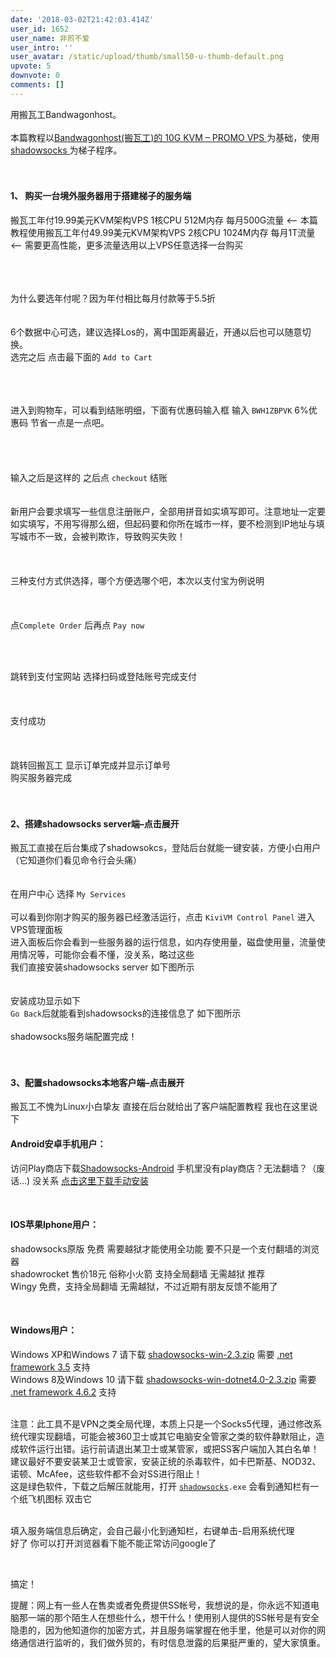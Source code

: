 ```yaml
---
date: '2018-03-02T21:42:03.414Z'
user_id: 1652
user_name: 非煎不爱
user_intro: ''
user_avatar: /static/upload/thumb/small50-u-thumb-default.png
upvote: 5
downvote: 0
comments: []
---
```


<div class="entry"><div>用搬瓦工Bandwagonhost。</div><div><br></div><div>本篇教程以<a rel="nofollow" href="https://web.archive.org:443/web/20180924165336/https://glorystar.me/go/bwg-19.99-kvm" style="background-color: rgb(255, 255, 255);">Bandwagonhost(搬瓦工)的 10G KVM – PROMO VPS </a>为基础，使用 <a rel="nofollow" href="https://web.archive.org:443/web/20180924165336/https://glorystar.me/go/shadowsocks" style="background-color: rgb(255, 255, 255);">shadowsocks </a>为梯子程序。<br></div><div><br></div><div><br></div><h4>1、 购买一台境外服务器用于搭建梯子的服务端</h4><p>搬瓦工年付19.99美元KVM架构VPS 1核CPU 512M内存 每月500G流量 &lt;– 本篇教程使用搬瓦工年付49.99美元KVM架构VPS 2核CPU 1024M内存 每月1T流量 &lt;– 需要更高性能，更多流量选用<span style="">以上VPS任意选择一台购买</span></p><div><br><img src="https://web.archive.org:443/web/20180924165336im_/https://pincimg.com/posts/42348/590cebd5b1ab197e45fe9f65bb790f70.jpg" orig-height="195" onerror="load_alt_img(event);" orig-width="382" data-alt="https://web.archive.org:443/web/20180924165336/https://i0.wp.com/glorystar.me/usr/uploads/2017/07/2792248057.png?ssl=1" height="0" width="382" alt="bwg2.png"></div><div><br></div><div><br></div><div>为什么要选年付呢？因为年付相比每月付款等于5.5折</div><div><br><img src="https://web.archive.org:443/web/20180924165336im_/https://pincimg.com/posts/42348/33ef9523cd91f271722212554d92bb47.jpg" orig-height="250" onerror="load_alt_img(event);" orig-width="538" data-alt="https://web.archive.org:443/web/20180924165336/https://i2.wp.com/glorystar.me/usr/uploads/2017/07/3868812956.png?ssl=1" height="0" width="538" alt="bwg3.png"></div><div><br>6个数据中心可选，建议选择Los的，离中国距离最近，开通以后也可以随意切换。<br>选完之后 点击最下面的 <code>Add to Cart</code></div><div><code><br></code><br><img src="https://web.archive.org:443/web/20180924165336im_/https://pincimg.com/posts/42348/55d22b7c5c014a6dd193bfcc24abfa7b.jpg" orig-height="456" onerror="load_alt_img(event);" orig-width="995" data-alt="https://web.archive.org:443/web/20180924165336/https://i0.wp.com/glorystar.me/usr/uploads/2017/07/1847888081.png?ssl=1" height="0" width="995" alt="bwg4.png"><br></div><div><br></div><div><br></div><div>进入到购物车，可以看到结账明细，下面有优惠码输入框 输入 <code>BWH1ZBPVK</code> 6%优惠码 节省一点是一点吧。</div><div><br></div><div><br><img src="https://web.archive.org:443/web/20180924165336im_/https://pincimg.com/posts/42348/d9824db4e985e7acdd28741ef37680b0.jpg" orig-height="486" onerror="load_alt_img(event);" orig-width="1000" data-alt="https://web.archive.org:443/web/20180924165336/https://i1.wp.com/glorystar.me/usr/uploads/2017/07/1747458751.png?ssl=1" height="0" width="1000" alt="bwg5.png"><br></div><div><br></div><div><br></div><div>输入之后是这样的 之后点 <code>checkout</code> 结账</div><div><br><img src="https://web.archive.org:443/web/20180924165336im_/https://pincimg.com/posts/42348/4270f72d398303ed0176085225c2bb4d.jpg" orig-height="875" onerror="load_alt_img(event);" orig-width="995" data-alt="https://web.archive.org:443/web/20180924165336/https://i1.wp.com/glorystar.me/usr/uploads/2017/07/2381886666.png?ssl=1" height="0" width="995" alt="bwg6.png"><br></div><div><br></div><div>新用户会要求填写一些信息注册账户，全部用拼音如实填写即可。注意地址一定要如实填写，不用写得那么细，但起码要和你所在城市一样，要不检测到IP地址与填写城市不一致，会被判欺诈，导致购买失败！</div><div><br></div><div><br><img src="https://web.archive.org:443/web/20180924165336im_/https://pincimg.com/posts/42348/c9f27490a977d898d6ed7fddbcb9a480.jpg" orig-height="227" onerror="load_alt_img(event);" orig-width="937" data-alt="https://web.archive.org:443/web/20180924165336/https://i2.wp.com/glorystar.me/usr/uploads/2017/07/3188850783.png?ssl=1" height="0" width="937" alt="bwg7.png"><br></div><div><br></div><div>三种支付方式供选择，哪个方便选哪个吧，本次以支付宝为例说明</div><div><br></div><div><br><img src="https://web.archive.org:443/web/20180924165336im_/https://pincimg.com/posts/42348/defa102181977f6b023af91df84a2b09.jpg" orig-height="662" onerror="load_alt_img(event);" orig-width="638" data-alt="https://web.archive.org:443/web/20180924165336/https://i1.wp.com/glorystar.me/usr/uploads/2017/07/3294554454.png?ssl=1" height="0" width="638" alt="bwg8.png"><br></div><div><br></div><div>点<code>Complete Order</code> 后再点 <code>Pay now</code></div><div><code><br></code></div><div><code><br></code><br><img src="https://web.archive.org:443/web/20180924165336im_/https://pincimg.com/posts/42348/a63617852ece04648f42485e4ef0337c.jpg" orig-height="707" onerror="load_alt_img(event);" orig-width="957" data-alt="https://web.archive.org:443/web/20180924165336/https://i0.wp.com/glorystar.me/usr/uploads/2017/07/1222399285.png?ssl=1" height="0" width="957" alt="bwg9.png"><br></div><div><br></div><div>跳转到支付宝网站 选择扫码或登陆账号完成支付</div><div><br></div><div><br><img src="https://web.archive.org:443/web/20180924165336im_/https://pincimg.com/posts/42348/9537c88a83e5bdf2e741808b1415d1be.jpg" orig-height="214" onerror="load_alt_img(event);" orig-width="655" data-alt="https://web.archive.org:443/web/20180924165336/https://i0.wp.com/glorystar.me/usr/uploads/2017/07/147543707.png?ssl=1" height="0" width="655" alt="bwg11.png"><br></div><div><br></div><div>支付成功</div><div><br></div><div><br><img src="https://web.archive.org:443/web/20180924165336im_/https://pincimg.com/posts/42348/8b7992d479c5cf96edc851d0ca5ede3b.jpg" orig-height="384" onerror="load_alt_img(event);" orig-width="787" data-alt="https://web.archive.org:443/web/20180924165336/https://i0.wp.com/glorystar.me/usr/uploads/2017/07/3498527012.png?ssl=1" height="0" width="787" alt="bwg12.png"><br></div><div><br></div><div>跳转回搬瓦工 显示订单完成并显示订单号<br>购买服务器完成</div><div><br></div><div><br></div><div></div><h4>2、搭建shadowsocks server端–点击展开</h4><div>搬瓦工直接在后台集成了shadowsokcs，登陆后台就能一键安装，方便小白用户（它知道你们看见命令行会头痛）</div><div><br></div><div><img src="https://web.archive.org:443/web/20180924165336im_/https://pincimg.com/posts/42348/c2f415ba1433c5df38206522bc287a7f.jpg" orig-height="446" onerror="load_alt_img(event);" orig-width="1054" data-alt="https://web.archive.org:443/web/20180924165336/https://i1.wp.com/glorystar.me/usr/uploads/2017/07/2582920546.png?ssl=1" height="0" width="1054" alt="bwg21.png"><br></div><div><br></div><div>在用户中心 选择 <code>My Services</code><br><img src="https://web.archive.org:443/web/20180924165336im_/https://pincimg.com/posts/42348/a4d4e257030e83c56a1ce2344acedcc2.jpg" orig-height="312" onerror="load_alt_img(event);" orig-width="995" data-alt="https://web.archive.org:443/web/20180924165336/https://i0.wp.com/glorystar.me/usr/uploads/2017/07/1650676052.png?ssl=1" height="0" width="995" alt="bwg22.png"><br></div><div><br></div><div>可以看到你刚才购买的服务器已经激活运行，点击 <code>KiviVM Control Panel</code> 进入VPS管理面板<br>进入面板后你会看到一些服务器的运行信息，如内存使用量，磁盘使用量，流量使用情况等，可能你会看不懂，没关系，略过这些<br>我们直接安装shadowsocks server 如下图所示</div><div><br></div><div><br><img src="https://web.archive.org:443/web/20180924165336im_/https://pincimg.com/posts/42348/94505f6aca85e45ff8b2abcd792fe264.jpg" orig-height="703" onerror="load_alt_img(event);" orig-width="900" data-alt="https://web.archive.org:443/web/20180924165336/https://i1.wp.com/glorystar.me/usr/uploads/2017/07/1874817572.png?ssl=1" height="0" width="900" alt="bwg23.png"><br>安装成功显示如下<br><img src="https://web.archive.org:443/web/20180924165336im_/https://pincimg.com/posts/42348/74bbca72f71c0d0a9314ddc6a594b50b.jpg" orig-height="423" onerror="load_alt_img(event);" orig-width="543" data-alt="https://web.archive.org:443/web/20180924165336/https://i2.wp.com/glorystar.me/usr/uploads/2017/07/245912448.png?ssl=1" height="0" width="543" alt="bwg24.png"><br><code>Go Back</code>后就能看到shadowsocks的连接信息了 如下图所示<br><img src="https://web.archive.org:443/web/20180924165336im_/https://pincimg.com/posts/42348/41cc28683ac33f5a3ce0724b0768b8ad.jpg" orig-height="309" onerror="load_alt_img(event);" orig-width="756" data-alt="https://web.archive.org:443/web/20180924165336/https://i1.wp.com/glorystar.me/usr/uploads/2017/07/3519233872.png?ssl=1" height="0" width="756" alt="bwg25.png"><br></div><div><br></div><div>shadowsocks服务端配置完成！</div><div><br></div><div><br></div><h4>3、配置shadowsocks本地客户端–点击展开</h4><div><p>搬瓦工不愧为Linux小白挚友 直接在后台就给出了客户端配置教程 我也在这里说下</p><h4>Android安卓手机用户：</h4><p>访问Play商店下载<a rel="nofollow" href="https://web.archive.org:443/web/20180924165336/https://play.google.com/store/apps/details?id=com.github.shadowsocks">Shadowsocks-Android</a> 手机里没有play商店？无法翻墙？（废话…) 没关系 <a rel="nofollow" href="https://web.archive.org:443/web/20180924165336/https://glorystar.me/downloads/ss_2.10.4.apk">点击这里下载手动安装</a></p><p><br></p><h4>IOS苹果Iphone用户：</h4><p>shadowsocks原版 免费 需要越狱才能使用全功能 要不只是一个支付翻墙的浏览器<br>shadowrocket 售价18元 俗称小火箭 支持全局翻墙 无需越狱 推荐<br>Wingy 免费，支持全局翻墙 无需越狱，不过近期有朋友反馈不能用了</p><p><br></p><h4>Windows用户：</h4><p>Windows XP和Windows 7 请下载 <a rel="nofollow" href="https://web.archive.org:443/web/20180924165336/https://downloads.glorystar.me/shadowsocks-win-2.3.zip">shadowsocks-win-2.3.zip</a> 需要 <a rel="nofollow" href="https://web.archive.org:443/web/20180924165336/https://www.microsoft.com/zh-CN/download/details.aspx?id=21">.net framework 3.5</a> 支持<br>Windows 8及Windows 10 请下载 <a rel="nofollow" href="https://web.archive.org:443/web/20180924165336/https://downloads.glorystar.me/shadowsocks-win-dotnet4.0-2.3.zip">shadowsocks-win-dotnet4.0-2.3.zip</a> 需要 <a rel="nofollow" href="https://web.archive.org:443/web/20180924165336/https://www.microsoft.com/zh-CN/download/details.aspx?id=53344">.net framework 4.6.2</a> 支持</p><p><br>注意：此工具不是VPN之类全局代理，本质上只是一个Socks5代理，通过修改系统代理实现翻墙，可能会被360卫士或其它电脑安全管家之类的软件静默阻止，造成软件运行出错。运行前请退出某卫士或某管家，或把SS客户端加入其白名单！建议最好不要安装某卫士或管家，安装正统的杀毒软件，如卡巴斯基、NOD32、诺顿、McAfee，这些软件都不会对SS进行阻止！<br>这是绿色软件，下载之后解压就能用，打开 <code><a rel="nofollow" href="https://web.archive.org:443/web/20180924165336/https://chinadigitaltimes.net/chinese/tag/shadowsocks/" class="st_tag internal_tag">shadowsocks</a>.exe</code> 会看到通知栏有一个纸飞机图标 双击它</p><p><br><img src="https://web.archive.org:443/web/20180924165336im_/https://pincimg.com/posts/42348/582fdb79d46a430bdcfb7eef3f827c88.jpg" orig-height="305" onerror="load_alt_img(event);" orig-width="465" data-alt="https://web.archive.org:443/web/20180924165336/https://i1.wp.com/glorystar.me/usr/uploads/2017/07/2885063964.png?ssl=1" height="0" width="465" alt="bwg26.png"><br>填入服务端信息后确定，会自己最小化到通知栏，右键单击-启用系统代理<br><img src="https://web.archive.org:443/web/20180924165336im_/https://pincimg.com/posts/42348/06a00351257a0afaed53418166884bf0.jpg" orig-height="275" onerror="load_alt_img(event);" orig-width="250" data-alt="https://web.archive.org:443/web/20180924165336/https://i1.wp.com/glorystar.me/usr/uploads/2017/07/1426429880.png?ssl=1" height="0" width="250" alt="bwg27.png"><br>好了 你可以打开浏览器看下能不能正常访问google了<br><img src="https://web.archive.org:443/web/20180924165336im_/https://pincimg.com/posts/42348/0ded1331a215bcc107857574e5daa03e.jpg" orig-height="928" onerror="load_alt_img(event);" orig-width="1200" data-alt="https://web.archive.org:443/web/20180924165336/https://i2.wp.com/glorystar.me/usr/uploads/2017/07/4094391132.png?ssl=1" height="0" width="1216" alt="bwg28.png"><br></p><p><br></p><p>搞定！</p></div><div></div><div>提醒：网上有一些人在售卖或者免费提供SS帐号，我想说的是，你永远不知道电脑那一端的那个陌生人在想些什么，想干什么！使用别人提供的SS帐号是有安全隐患的，因为他知道你的加密方式，并且服务端掌握在他手里，他是可以对你的网络通信进行监听的，我们做外贸的，有时信息泄露的后果挺严重的，望大家慎重。</div></div>
